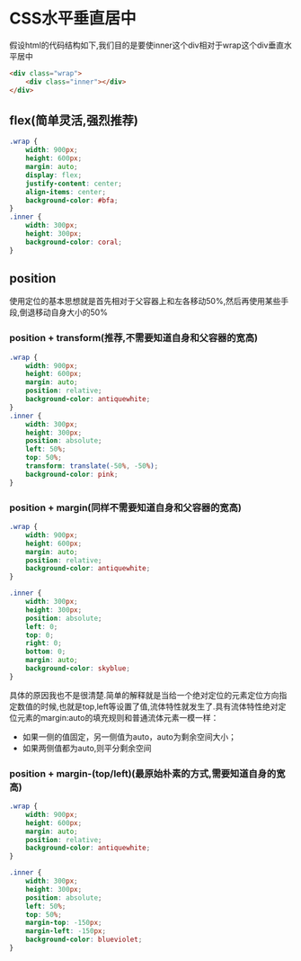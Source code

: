 # CSS水平垂直居中

假设html的代码结构如下,我们目的是要使inner这个div相对于wrap这个div垂直水平居中

```html
<div class="wrap">
    <div class="inner"></div>
</div>
```

## flex(简单灵活,强烈推荐)

```CSS
.wrap {
    width: 900px;
    height: 600px;
    margin: auto;
    display: flex;
    justify-content: center;
    align-items: center;
    background-color: #bfa;
}
.inner {
    width: 300px;
    height: 300px;
    background-color: coral;
}
```

## position

使用定位的基本思想就是首先相对于父容器上和左各移动50%,然后再使用某些手段,倒退移动自身大小的50%

### position + transform(推荐,不需要知道自身和父容器的宽高)

```CSS
.wrap {
    width: 900px;
    height: 600px;
    margin: auto;
    position: relative;
    background-color: antiquewhite;
}
.inner {
    width: 300px;
    height: 300px;
    position: absolute;
    left: 50%;
    top: 50%;
    transform: translate(-50%, -50%);
    background-color: pink;
}
```

### position + margin(同样不需要知道自身和父容器的宽高)

```CSS
.wrap {
    width: 900px;
    height: 600px;
    margin: auto;
    position: relative;
    background-color: antiquewhite;
}

.inner {
    width: 300px;
    height: 300px;
    position: absolute;
    left: 0;
    top: 0;
    right: 0;
    bottom: 0;
    margin: auto;
    background-color: skyblue;
}
```

具体的原因我也不是很清楚.简单的解释就是当给一个绝对定位的元素定位方向指定数值的时候,也就是top,left等设置了值,流体特性就发生了.具有流体特性绝对定位元素的margin:auto的填充规则和普通流体元素一模一样：

- 如果一侧的值固定，另一侧值为auto，auto为剩余空间大小；
- 如果两侧值都为auto,则平分剩余空间

### position + margin-(top/left)(最原始朴素的方式,需要知道自身的宽高)

```CSS
.wrap {
    width: 900px;
    height: 600px;
    margin: auto;
    position: relative;
    background-color: antiquewhite;
}

.inner {
    width: 300px;
    height: 300px;
    position: absolute;
    left: 50%;
    top: 50%;
    margin-top: -150px;
    margin-left: -150px;
    background-color: blueviolet;
}
```
